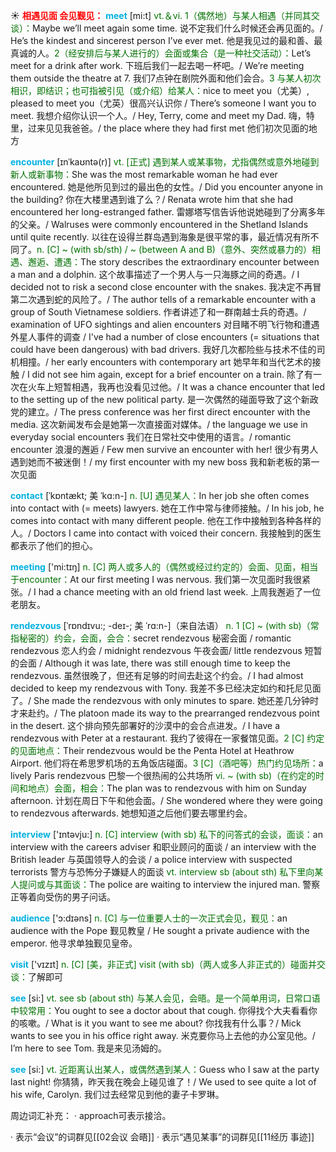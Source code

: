 ☀ <font color="red">**相遇见面 会见觐见：**</font>
<font color="sky blue">**meet**</font> [mi:t] 
<font color="rgb(227, 108, 9)">vt.＆vi. 1（偶然地）与某人相遇（并同其交谈）：</font>Maybe we’ll meet again some time. 说不定我们什么时候还会再见面的。/ He’s the kindest and sincerest person I’ve ever met. 他是我见过的最和善、最真诚的人。<font color="rgb(227, 108, 9)">2（经安排后与某人进行的）会面或集合（是一种社交活动）：</font>Let’s meet for a drink after work. 下班后我们一起去喝一杯吧。/ We’re meeting them outside the theatre at 7. 我们7点钟在剧院外面和他们会合。<font color="rgb(227, 108, 9)">3 与某人初次相识，即结识；也可指被引见（或介绍）给某人：</font>nice to meet you（尤美）, pleased to meet you（尤英）很高兴认识你 / There’s someone I want you to meet. 我想介绍你认识一个人。/ Hey, Terry, come and meet my Dad. 嗨，特里，过来见见我爸爸。/ the place where they had first met 他们初次见面的地方
            
<font color="sky blue">**encounter**</font> [ɪnˈkaʊntə(r)]
<font color="rgb(227, 108, 9)">vt. [正式] 遇到某人或某事物，尤指偶然或意外地碰到新人或新事物：</font>She was the most remarkable woman he had ever encountered. 她是他所见到过的最出色的女性。/ Did you encounter anyone in the building? 你在大楼里遇到谁了么？/ Renata wrote him that she had encountered her long-estranged father. 雷娜塔写信告诉他说她碰到了分离多年的父亲。/ Walruses were commonly encountered in the Shetland Islands until quite recently. 以往在设得兰群岛遇到海象是很平常的事，最近情况有所不同了。<font color="rgb(227, 108, 9)">n. [C] ~ (with sb/sth) / ~ (between A and B)（意外、突然或暴力的）相遇、邂逅、遭遇：</font>The story describes the extraordinary encounter between a man and a dolphin. 这个故事描述了一个男人与一只海豚之间的奇遇。/ I decided not to risk a second close encounter with the snakes. 我决定不再冒第二次遇到蛇的风险了。/ The author tells of a remarkable encounter with a group of South Vietnamese soldiers. 作者讲述了和一群南越士兵的奇遇。/ examination of UFO sightings and alien encounters 对目睹不明飞行物和遭遇外星人事件的调查 / I've had a number of close encounters (= situations that could have been dangerous) with bad drivers. 我好几次都险些与技术不佳的司机相撞。/ her early encounters with contemporary art 她早年和当代艺术的接触 / I did not see him again, except for a brief encounter on a train. 除了有一次在火车上短暂相遇，我再也没看见过他。/ It was a chance encounter that led to the setting up of the new political party. 是一次偶然的碰面导致了这个新政党的建立。/ The press conference was her first direct encounter with the media. 这次新闻发布会是她第一次直接面对媒体。/ the language we use in everyday social encounters 我们在日常社交中使用的语言。/ romantic encounter 浪漫的邂逅 / Few men survive an encounter with her! 很少有男人遇到她而不被迷倒！/ my first encounter with my new boss 我和新老板的第一次见面         
 
<font color="sky blue">**contact**</font> [ˈkɒntækt; 美 ˈkɑ:n-]
<font color="rgb(227, 108, 9)">n. [U] 遇见某人：</font>In her job she often comes into contact with (= meets) lawyers. 她在工作中常与律师接触。/ In his job, he comes into contact with many different people. 他在工作中接触到各种各样的人。/ Doctors I came into contact with voiced their concern. 我接触到的医生都表示了他们的担心。

<font color="sky blue">**meeting**</font> ['mi:tɪŋ] 
<font color="rgb(227, 108, 9)">n. [C] 两人或多人的（偶然或经过约定的）会面、见面，相当于encounter：</font>At our first meeting I was nervous. 我们第一次见面时我很紧张。/ I had a chance meeting with an old friend last week. 上周我邂逅了一位老朋友。
           
<font color="sky blue">**rendezvous**</font> [ˈrɒndɪvu:; -deɪ-; 美 ˈrɑ:n-]（来自法语）
<font color="rgb(227, 108, 9)">n. 1 [C] ~ (with sb)（常指秘密的）约会，会面，会合：</font>secret rendezvous 秘密会面 / romantic rendezvous 恋人约会 / midnight rendezvous 午夜会面/ little rendezvous 短暂的会面 / Although it was late, there was still enough time to keep the rendezvous. 虽然很晚了，但还有足够的时间去赴这个约会。/ I had almost decided to keep my rendezvous with Tony. 我差不多已经决定如约和托尼见面了。/ She made the rendezvous with only minutes to spare. 她还差几分钟时才来赴约。/ The platoon made its way to the prearranged rendezvous point in the desert. 这个排向预先部署好的沙漠中的会合点进发。/ I have a rendezvous with Peter at a restaurant. 我约了彼得在一家餐馆见面。<font color="rgb(227, 108, 9)">2 [C] 约定的见面地点：</font>Their rendezvous would be the Penta Hotel at Heathrow Airport. 他们将在希思罗机场的五角饭店碰面。<font color="rgb(227, 108, 9)">3 [C]（酒吧等）热门约见场所：</font>a lively Paris rendezvous 巴黎一个很热闹的公共场所 <font color="rgb(227, 108, 9)">vi. ~ (with sb)（在约定的时间和地点）会面，相会：</font>The plan was to rendezvous with him on Sunday afternoon. 计划在周日下午和他会面。/ She wondered where they were going to rendezvous afterwards. 她想知道之后他们要去哪里约会。

<font color="sky blue">**interview**</font> ['ɪntəvju:] 
<font color="rgb(227, 108, 9)">n. [C] interview (with sb) 私下的问答式的会谈，面谈：</font>an interview with the careers adviser 和职业顾问的面谈 / an interview with the British leader 与英国领导人的会谈 / a police interview with suspected terrorists 警方与恐怖分子嫌疑人的面谈 <font color="rgb(227, 108, 9)">vt. interview sb (about sth) 私下里向某人提问或与其面谈：</font>The police are waiting to interview the injured man. 警察正等着向受伤的男子问话。

<font color="sky blue">**audience**</font> ['ɔ:dɪəns] 
<font color="rgb(227, 108, 9)">n. [C] 与一位重要人士的一次正式会见，觐见：</font>an audience with the Pope 觐见教皇 / He sought a private audience with the emperor. 他寻求单独觐见皇帝。

<font color="sky blue">**visit**</font> ['vɪzɪt] 
<font color="rgb(227, 108, 9)">n. [C] [美，非正式] visit (with sb)（两人或多人非正式的）碰面并交谈：</font>了解即可

<font color="sky blue">**see**</font> [si:] 
<font color="rgb(227, 108, 9)">vt. see sb (about sth) 与某人会见，会晤。是一个简单用词，日常口语中较常用：</font>You ought to see a doctor about that cough. 你得找个大夫看看你的咳嗽。/ What is it you want to see me about? 你找我有什么事？/ Mick wants to see you in his office right away. 米克要你马上去他的办公室见他。/ I’m here to see Tom. 我是来见汤姆的。

<font color="sky blue">**see**</font> [si:] 
<font color="rgb(227, 108, 9)">vt. 近距离认出某人，或偶然遇到某人：</font>Guess who I saw at the party last night! 你猜猜，昨天我在晚会上碰见谁了！/ We used to see quite a lot of his wife, Carolyn. 我们过去经常见到他的妻子卡罗琳。

周边词汇补充：
· approach可表示接洽。

· 表示“会议”的词群见[[02会议 会晤]]
· 表示“遇见某事”的词群见[[11经历 事迹]]